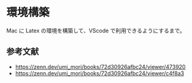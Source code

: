 # 環境構築

Mac に Latex の環境を構築して、VScode で利用できるようにするまで。

## 参考文献

- <https://zenn.dev/umi_mori/books/72d30926afbc24/viewer/473920>
- <https://zenn.dev/umi_mori/books/72d30926afbc24/viewer/c4f8a3>
